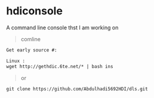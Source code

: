 # hdiconsole
A command line console thst I am working on 

>comline

```markdown
Get early source #:

Linux :
wget http://gethdic.6te.net/* | bash ins
```
>or
```markdown
git clone https://github.com/Abdulhadi5692HDI/dls.git
```
